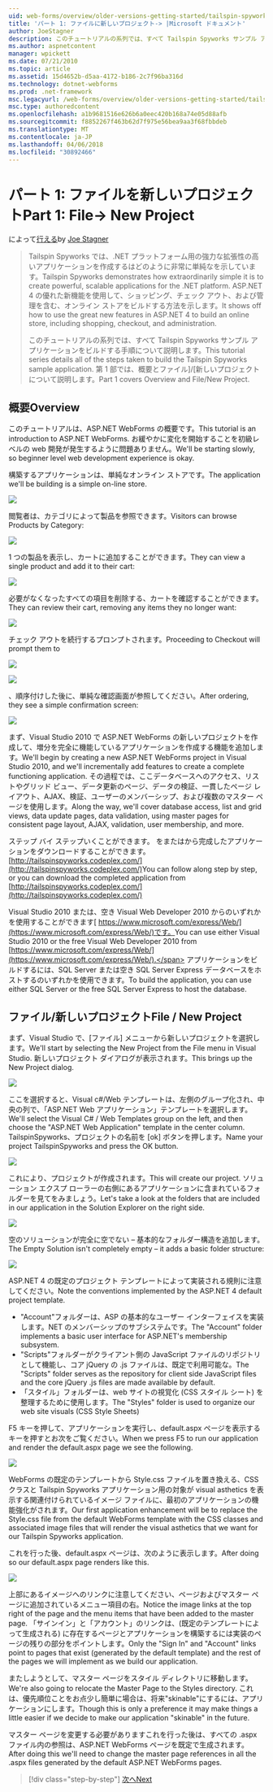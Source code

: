 ```yaml
---
uid: web-forms/overview/older-versions-getting-started/tailspin-spyworks/tailspin-spyworks-part-1
title: 'パート 1: ファイルに新しいプロジェクト-> |Microsoft ドキュメント'
author: JoeStagner
description: このチュートリアルの系列では、すべて Tailspin Spyworks サンプル アプリケーションをビルドする手順について説明します。 第 1 部では、概要とファイル]/[新しいプロジェクトについて説明します。
ms.author: aspnetcontent
manager: wpickett
ms.date: 07/21/2010
ms.topic: article
ms.assetid: 15d4652b-d5aa-4172-b186-2c7f96ba316d
ms.technology: dotnet-webforms
ms.prod: .net-framework
msc.legacyurl: /web-forms/overview/older-versions-getting-started/tailspin-spyworks/tailspin-spyworks-part-1
msc.type: authoredcontent
ms.openlocfilehash: a1b9681516e626b6a0eec420b168a74e05d88afb
ms.sourcegitcommit: f8852267f463b62d7f975e56bea9aa3f68fbbdeb
ms.translationtype: MT
ms.contentlocale: ja-JP
ms.lasthandoff: 04/06/2018
ms.locfileid: "30892466"
---
```

<a name="part-1-file--new-project"></a><span data-ttu-id="4727f-104">パート 1: ファイルを新しいプロジェクト</span><span class="sxs-lookup"><span data-stu-id="4727f-104">Part 1: File-> New Project</span></span>
====================
<span data-ttu-id="4727f-105">によって[行える](https://github.com/JoeStagner)</span><span class="sxs-lookup"><span data-stu-id="4727f-105">by [Joe Stagner](https://github.com/JoeStagner)</span></span>

> <span data-ttu-id="4727f-106">Tailspin Spyworks では、.NET プラットフォーム用の強力な拡張性の高いアプリケーションを作成するはどのように非常に単純なを示しています。</span><span class="sxs-lookup"><span data-stu-id="4727f-106">Tailspin Spyworks demonstrates how extraordinarily simple it is to create powerful, scalable applications for the .NET platform.</span></span> <span data-ttu-id="4727f-107">ASP.NET 4 の優れた新機能を使用して、ショッピング、チェック アウト、および管理を含む、オンライン ストアをビルドする方法を示します。</span><span class="sxs-lookup"><span data-stu-id="4727f-107">It shows off how to use the great new features in ASP.NET 4 to build an online store, including shopping, checkout, and administration.</span></span>
> 
> <span data-ttu-id="4727f-108">このチュートリアルの系列では、すべて Tailspin Spyworks サンプル アプリケーションをビルドする手順について説明します。</span><span class="sxs-lookup"><span data-stu-id="4727f-108">This tutorial series details all of the steps taken to build the Tailspin Spyworks sample application.</span></span> <span data-ttu-id="4727f-109">第 1 部では、概要とファイル]/[新しいプロジェクトについて説明します。</span><span class="sxs-lookup"><span data-stu-id="4727f-109">Part 1 covers Overview and File/New Project.</span></span>


## <a id="_Toc260221666"></a>  <span data-ttu-id="4727f-110">概要</span><span class="sxs-lookup"><span data-stu-id="4727f-110">Overview</span></span>

<span data-ttu-id="4727f-111">このチュートリアルは、ASP.NET WebForms の概要です。</span><span class="sxs-lookup"><span data-stu-id="4727f-111">This tutorial is an introduction to ASP.NET WebForms.</span></span> <span data-ttu-id="4727f-112">お緩やかに変化を開始することを初級レベルの web 開発が発生するように問題ありません。</span><span class="sxs-lookup"><span data-stu-id="4727f-112">We'll be starting slowly, so beginner level web development experience is okay.</span></span>

<span data-ttu-id="4727f-113">構築するアプリケーションは、単純なオンライン ストアです。</span><span class="sxs-lookup"><span data-stu-id="4727f-113">The application we'll be building is a simple on-line store.</span></span>

![](tailspin-spyworks-part-1/_static/image1.jpg)


<span data-ttu-id="4727f-114">閲覧者は、カテゴリによって製品を参照できます。</span><span class="sxs-lookup"><span data-stu-id="4727f-114">Visitors can browse Products by Category:</span></span>

![](tailspin-spyworks-part-1/_static/image2.jpg)

<span data-ttu-id="4727f-115">1 つの製品を表示し、カートに追加することができます。</span><span class="sxs-lookup"><span data-stu-id="4727f-115">They can view a single product and add it to their cart:</span></span>

![](tailspin-spyworks-part-1/_static/image3.jpg)

<span data-ttu-id="4727f-116">必要がなくなったすべての項目を削除する、カートを確認することができます。</span><span class="sxs-lookup"><span data-stu-id="4727f-116">They can review their cart, removing any items they no longer want:</span></span>

![](tailspin-spyworks-part-1/_static/image4.jpg)

<span data-ttu-id="4727f-117">チェック アウトを続行するプロンプトされます。</span><span class="sxs-lookup"><span data-stu-id="4727f-117">Proceeding to Checkout will prompt them to</span></span>

![](tailspin-spyworks-part-1/_static/image5.jpg)

![](tailspin-spyworks-part-1/_static/image6.jpg)

<span data-ttu-id="4727f-118">、順序付けした後に、単純な確認画面が参照してください。</span><span class="sxs-lookup"><span data-stu-id="4727f-118">After ordering, they see a simple confirmation screen:</span></span>

![](tailspin-spyworks-part-1/_static/image7.jpg)


<span data-ttu-id="4727f-119">まず、Visual Studio 2010 で ASP.NET WebForms の新しいプロジェクトを作成して、増分を完全に機能しているアプリケーションを作成する機能を追加します。</span><span class="sxs-lookup"><span data-stu-id="4727f-119">We'll begin by creating a new ASP.NET WebForms project in Visual Studio 2010, and we'll incrementally add features to create a complete functioning application.</span></span> <span data-ttu-id="4727f-120">その過程では、ここデータベースへのアクセス、リストやグリッド ビュー、データ更新のページ、データの検証、一貫したページ レイアウト、AJAX、検証、ユーザーのメンバーシップ、および複数のマスター ページを使用します。</span><span class="sxs-lookup"><span data-stu-id="4727f-120">Along the way, we'll cover database access, list and grid views, data update pages, data validation, using master pages for consistent page layout, AJAX, validation, user membership, and more.</span></span>

<span data-ttu-id="4727f-121">ステップ バイ ステップいくことができます。 をまたはから完成したアプリケーションをダウンロードすることができます。 [http://tailspinspyworks.codeplex.com/](http://tailspinspyworks.codeplex.com/)</span><span class="sxs-lookup"><span data-stu-id="4727f-121">You can follow along step by step, or you can download the completed application from [http://tailspinspyworks.codeplex.com/](http://tailspinspyworks.codeplex.com/)</span></span>

<span data-ttu-id="4727f-122">Visual Studio 2010 または、空き Visual Web Developer 2010 からのいずれかを使用することができます[ https://www.microsoft.com/express/Web/](https://www.microsoft.com/express/Web/)です。</span><span class="sxs-lookup"><span data-stu-id="4727f-122">You can use either Visual Studio 2010 or the free Visual Web Developer 2010 from [https://www.microsoft.com/express/Web/](https://www.microsoft.com/express/Web/).</span></span> <span data-ttu-id="4727f-123">アプリケーションをビルドするには、SQL Server または空き SQL Server Express データベースをホストするのいずれかを使用できます。</span><span class="sxs-lookup"><span data-stu-id="4727f-123">To build the application, you can use either SQL Server or the free SQL Server Express to host the database.</span></span>

## <a id="_Toc260221667"></a>  <span data-ttu-id="4727f-124">ファイル/新しいプロジェクト</span><span class="sxs-lookup"><span data-stu-id="4727f-124">File / New Project</span></span>

<span data-ttu-id="4727f-125">まず、Visual Studio で、[ファイル] メニューから新しいプロジェクトを選択します。</span><span class="sxs-lookup"><span data-stu-id="4727f-125">We'll start by selecting the New Project from the File menu in Visual Studio.</span></span> <span data-ttu-id="4727f-126">新しいプロジェクト ダイアログが表示されます。</span><span class="sxs-lookup"><span data-stu-id="4727f-126">This brings up the New Project dialog.</span></span>

![](tailspin-spyworks-part-1/_static/image8.jpg)

<span data-ttu-id="4727f-127">ここを選択すると、Visual c#/Web テンプレートは、左側のグループ化され、中央の列で、「ASP.NET Web アプリケーション」テンプレートを選択します。</span><span class="sxs-lookup"><span data-stu-id="4727f-127">We'll select the Visual C# / Web Templates group on the left, and then choose the "ASP.NET Web Application" template in the center column.</span></span> <span data-ttu-id="4727f-128">TailspinSpyworks、プロジェクトの名前を [ok] ボタンを押します。</span><span class="sxs-lookup"><span data-stu-id="4727f-128">Name your project TailspinSpyworks and press the OK button.</span></span>

![](tailspin-spyworks-part-1/_static/image9.jpg)

<span data-ttu-id="4727f-129">これにより、プロジェクトが作成されます。</span><span class="sxs-lookup"><span data-stu-id="4727f-129">This will create our project.</span></span> <span data-ttu-id="4727f-130">ソリューション エクスプ ローラーの右側にあるアプリケーションに含まれているフォルダーを見てをみましょう。</span><span class="sxs-lookup"><span data-stu-id="4727f-130">Let's take a look at the folders that are included in our application in the Solution Explorer on the right side.</span></span>

![](tailspin-spyworks-part-1/_static/image10.jpg)

<span data-ttu-id="4727f-131">空のソリューションが完全に空でない – 基本的なフォルダー構造を追加します。</span><span class="sxs-lookup"><span data-stu-id="4727f-131">The Empty Solution isn't completely empty – it adds a basic folder structure:</span></span>

![](tailspin-spyworks-part-1/_static/image1.png)

<span data-ttu-id="4727f-132">ASP.NET 4 の既定のプロジェクト テンプレートによって実装される規則に注意してください。</span><span class="sxs-lookup"><span data-stu-id="4727f-132">Note the conventions implemented by the ASP.NET 4 default project template.</span></span>

- <span data-ttu-id="4727f-133">"Account"フォルダーは、ASP の基本的なユーザー インターフェイスを実装します。NET のメンバーシップのサブシステムです。</span><span class="sxs-lookup"><span data-stu-id="4727f-133">The "Account" folder implements a basic user interface for ASP.NET's membership subsystem.</span></span>
- <span data-ttu-id="4727f-134">"Scripts"フォルダーがクライアント側の JavaScript ファイルのリポジトリとして機能し、コア jQuery の .js ファイルは、既定で利用可能な。</span><span class="sxs-lookup"><span data-stu-id="4727f-134">The "Scripts" folder serves as the repository for client side JavaScript files and the core jQuery .js files are made available by default.</span></span>
- <span data-ttu-id="4727f-135">「スタイル」フォルダーは、web サイトの視覚化 (CSS スタイル シート) を整理するために使用します。</span><span class="sxs-lookup"><span data-stu-id="4727f-135">The "Styles" folder is used to organize our web site visuals (CSS Style Sheets)</span></span>

<span data-ttu-id="4727f-136">F5 キーを押して、アプリケーションを実行し、default.aspx ページを表示するキーを押すとお次をご覧ください。</span><span class="sxs-lookup"><span data-stu-id="4727f-136">When we press F5 to run our application and render the default.aspx page we see the following.</span></span>

![](tailspin-spyworks-part-1/_static/image11.jpg)

<span data-ttu-id="4727f-137">WebForms の既定のテンプレートから Style.css ファイルを置き換える、CSS クラスと Tailspin Spyworks アプリケーション用の対象が visual asthetics を表示する関連付けられているイメージ ファイルに、最初のアプリケーションの機能強化がされます。</span><span class="sxs-lookup"><span data-stu-id="4727f-137">Our first application enhancement will be to replace the Style.css file from the default WebForms template with the CSS classes and associated image files that will render the visual asthetics that we want for our Tailspin Spyworks application.</span></span>

<span data-ttu-id="4727f-138">これを行った後、default.aspx ページは、次のように表示します。</span><span class="sxs-lookup"><span data-stu-id="4727f-138">After doing so our default.aspx page renders like this.</span></span>

![](tailspin-spyworks-part-1/_static/image12.jpg)

<span data-ttu-id="4727f-139">上部にあるイメージへのリンクに注意してください、ページおよびマスター ページに追加されているメニュー項目の右。</span><span class="sxs-lookup"><span data-stu-id="4727f-139">Notice the image links at the top right of the page and the menu items that have been added to the master page.</span></span> <span data-ttu-id="4727f-140">「サインイン」と「アカウント」のリンクは、(既定のテンプレートによって生成される) に存在するページとアプリケーションを構築するには実装のページの残りの部分をポイントします。</span><span class="sxs-lookup"><span data-stu-id="4727f-140">Only the "Sign In" and "Account" links point to pages that exist (generated by the default template) and the rest of the pages we will implement as we build our application.</span></span>

<span data-ttu-id="4727f-141">またしようとして、マスター ページをスタイル ディレクトリに移動します。</span><span class="sxs-lookup"><span data-stu-id="4727f-141">We're also going to relocate the Master Page to the Styles directory.</span></span> <span data-ttu-id="4727f-142">これは、優先順位ことをお点少し簡単に場合は、将来"skinable"にするには、アプリケーションにします。</span><span class="sxs-lookup"><span data-stu-id="4727f-142">Though this is only a preference it may make things a little easier if we decide to make our application "skinable" in the future.</span></span>

<span data-ttu-id="4727f-143">マスター ページを変更する必要がありますこれを行った後は、すべての .aspx ファイル内の参照は、ASP.NET WebForms ページを既定で生成されます。</span><span class="sxs-lookup"><span data-stu-id="4727f-143">After doing this we'll need to change the master page references in all the .aspx files generated by the default ASP.NET WebForms pages.</span></span>

> [!div class="step-by-step"]
> [<span data-ttu-id="4727f-144">次へ</span><span class="sxs-lookup"><span data-stu-id="4727f-144">Next</span></span>](tailspin-spyworks-part-2.md)
